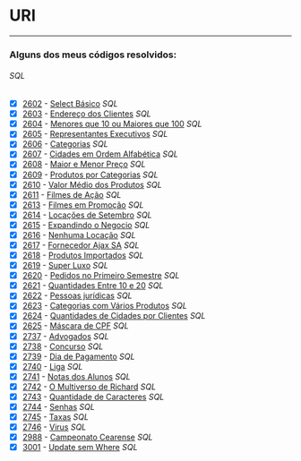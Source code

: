 # URI
---
### Alguns dos meus códigos resolvidos:
###### SQL
- [x] [2602](https://www.urionlinejudge.com.br/judge/pt/problems/view/2602) - [Select Básico](https://github.com/Pepyn0/URI/blob/master/2602.sql) *SQL*
- [x] [2603](https://www.urionlinejudge.com.br/judge/pt/problems/view/2603) - [Endereço dos Clientes](https://github.com/Pepyn0/URI/blob/master/2603.sql) *SQL*
- [x] [2604](https://www.urionlinejudge.com.br/judge/pt/problems/view/2604) - [Menores que 10 ou Maiores que 100](https://github.com/Pepyn0/URI/blob/master/2604.sql) *SQL*
- [x] [2605](https://www.urionlinejudge.com.br/judge/pt/problems/view/2605) - [Representantes Executivos](https://github.com/Pepyn0/URI/blob/master/2605.sql) *SQL*
- [x] [2606](https://www.urionlinejudge.com.br/judge/pt/problems/view/2606) - [Categorias](https://github.com/Pepyn0/URI/blob/master/2606.sql) *SQL*
- [x] [2607](https://www.urionlinejudge.com.br/judge/pt/problems/view/2607) - [Cidades em Ordem Alfabética](https://github.com/Pepyn0/URI/blob/master/2607.sql) *SQL*
- [x] [2608](https://www.urionlinejudge.com.br/judge/pt/problems/view/2608) - [Maior e Menor Preço](https://github.com/Pepyn0/URI/blob/master/2608.sql) *SQL*
- [x] [2609](https://www.urionlinejudge.com.br/judge/pt/problems/view/2609) - [Produtos por Categorias](https://github.com/Pepyn0/URI/blob/master/2609.sql) *SQL*
- [x] [2610](https://www.urionlinejudge.com.br/judge/pt/problems/view/2610) - [Valor Médio dos Produtos](https://github.com/Pepyn0/URI/blob/master/2610.sql) *SQL*
- [x] [2611](https://www.urionlinejudge.com.br/judge/pt/problems/view/2611) - [Filmes de Ação](https://github.com/Pepyn0/URI/blob/master/2611.sql) *SQL*
- [x] [2613](https://www.urionlinejudge.com.br/judge/pt/problems/view/2613) - [Filmes em Promoção](https://github.com/Pepyn0/URI/blob/master/2613.sql) *SQL*
- [x] [2614](https://www.urionlinejudge.com.br/judge/pt/problems/view/2614) - [Locações de Setembro](https://github.com/Pepyn0/URI/blob/master/2614.sql) *SQL*
- [x] [2615](https://www.urionlinejudge.com.br/judge/pt/problems/view/2615) - [Expandindo o Negocio](https://github.com/Pepyn0/URI/blob/master/2615.sql) *SQL*
- [x] [2616](https://www.urionlinejudge.com.br/judge/pt/problems/view/2616) - [Nenhuma Locação](https://github.com/Pepyn0/URI/blob/master/2616.sql) *SQL*
- [x] [2617](https://www.urionlinejudge.com.br/judge/pt/problems/view/2617) - [Fornecedor Ajax SA](https://github.com/Pepyn0/URI/blob/master/2617.sql) *SQL*
- [x] [2618](https://www.urionlinejudge.com.br/judge/pt/problems/view/2618) - [Produtos Importados](https://github.com/Pepyn0/URI/blob/master/2618.sql) *SQL*
- [x] [2619](https://www.urionlinejudge.com.br/judge/pt/problems/view/2619) - [Super Luxo](https://github.com/Pepyn0/URI/blob/master/2619.sql) *SQL*
- [x] [2620](https://www.urionlinejudge.com.br/judge/pt/problems/view/2620) - [Pedidos no Primeiro Semestre](https://github.com/Pepyn0/URI/blob/master/2620.sql) *SQL*
- [x] [2621](https://www.urionlinejudge.com.br/judge/pt/problems/view/2621) - [Quantidades Entre 10 e 20](https://github.com/Pepyn0/URI/blob/master/2621.sql) *SQL*
- [x] [2622](https://www.urionlinejudge.com.br/judge/pt/problems/view/2622) - [Pessoas jurídicas](https://github.com/Pepyn0/URI/blob/master/2622.sql) *SQL*
- [x] [2623](https://www.urionlinejudge.com.br/judge/pt/problems/view/2623) - [Categorias com Vários Produtos](https://github.com/Pepyn0/URI/blob/master/2623.sql) *SQL*
- [x] [2624](https://www.urionlinejudge.com.br/judge/pt/problems/view/2624) - [Quantidades de Cidades por Clientes](https://github.com/Pepyn0/URI/blob/master/2624.sql) *SQL*
- [x] [2625](https://www.urionlinejudge.com.br/judge/pt/problems/view/2625) - [Máscara de CPF](https://github.com/Pepyn0/URI/blob/master/2625.sql) *SQL*
- [x] [2737](https://www.urionlinejudge.com.br/judge/pt/problems/view/2737) - [Advogados](https://github.com/Pepyn0/URI/blob/master/2737.sql) *SQL*
- [x] [2738](https://www.urionlinejudge.com.br/judge/pt/problems/view/2738) - [Concurso](https://github.com/Pepyn0/URI/blob/master/2738.sql) *SQL*
- [x] [2739](https://www.urionlinejudge.com.br/judge/pt/problems/view/2739) - [Dia de Pagamento](https://github.com/Pepyn0/URI/blob/master/2739.sql) *SQL*
- [x] [2740](https://www.urionlinejudge.com.br/judge/pt/problems/view/2740) - [Liga](https://github.com/Pepyn0/URI/blob/master/2740.sql) *SQL*
- [x] [2741](https://www.urionlinejudge.com.br/judge/pt/problems/view/2741) - [Notas dos Alunos](https://github.com/Pepyn0/URI/blob/master/2741.sql) *SQL*
- [x] [2742](https://www.urionlinejudge.com.br/judge/pt/problems/view/2742) - [O Multiverso de Richard](https://github.com/Pepyn0/URI/blob/master/2742.sql) *SQL*
- [x] [2743](https://www.urionlinejudge.com.br/judge/pt/problems/view/2743) - [Quantidade de Caracteres](https://github.com/Pepyn0/URI/blob/master/2743.sql) *SQL*
- [x] [2744](https://www.urionlinejudge.com.br/judge/pt/problems/view/2744) - [Senhas](https://github.com/Pepyn0/URI/blob/master/2744.sql) *SQL*
- [x] [2745](https://www.urionlinejudge.com.br/judge/pt/problems/view/2745) - [Taxas](https://github.com/Pepyn0/URI/blob/master/2745.sql) *SQL*
- [x] [2746](https://www.urionlinejudge.com.br/judge/pt/problems/view/2746) - [Virus](https://github.com/Pepyn0/URI/blob/master/2746.sql) *SQL*
- [x] [2988](https://www.urionlinejudge.com.br/judge/pt/problems/view/2988) - [Campeonato Cearense](https://github.com/Pepyn0/URI/blob/master/2988.sql) *SQL*
- [x] [3001](https://www.urionlinejudge.com.br/judge/pt/problems/view/3001) - [Update sem Where](https://github.com/Pepyn0/URI/blob/master/3001.sql) *SQL*
